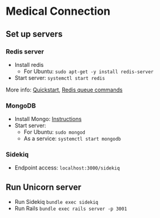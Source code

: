 # Medical Connection 

## Set up servers

### Redis server

- Install redis
    - For Ubuntu: `sudo apt-get -y install redis-server`
- Start server: `systemctl start redis`

More info: [Quickstart](https://redis.io/topics/quickstart), [Redis queue commands](https://redis.io/commands/lpush)

### MongoDB

- Install Mongo: [Instructions](https://docs.mongodb.com/manual/tutorial/install-mongodb-on-ubuntu/#install-mongodb-community-edition)
- Start server: 
    - For Ubuntu: `sudo mongod`
    - As a service: `systemctl start mongodb`
    
### Sidekiq

- Endpoint access: `localhost:3000/sidekiq`

## Run Unicorn server
- Run Sidekiq `bundle exec sidekiq`
- Run Rails `bundle exec rails server -p 3001`